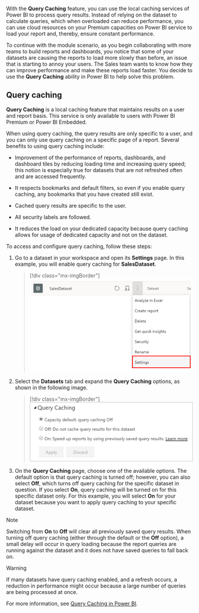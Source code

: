 With the **Query Caching** feature, you can use the local caching services of Power BI to process query results. Instead of relying on the dataset to calculate queries, which when overloaded can reduce performance, you can use cloud resources on your Premium capacities on Power BI service to load your report and, thereby, ensure constant performance.

To continue with the module scenario, as you begin collaborating with more teams to build reports and dashboards, you notice that some of your datasets are causing the reports to load more slowly than before, an issue that is starting to annoy your users. The Sales team wants to know how they can improve performance and make these reports load faster. You decide to use the **Query Caching** ability in Power BI to help solve this problem.

## Query caching

**Query Caching** is a local caching feature that maintains results on a user and report basis. This service is only available to users with Power BI Premium or Power BI Embedded.  

When using query caching, the query results are only specific to a user, and you can only use query caching on a specific page of a report. Several benefits to using query caching include:  

- Improvement of the performance of reports, dashboards, and dashboard tiles by reducing loading time and increasing query speed; this notion is especially true for datasets that are not refreshed often and are accessed frequently.  

- It respects bookmarks and default filters, so even if you enable query caching, any bookmarks that you have created still exist.

- Cached query results are specific to the user.

- All security labels are followed.

- It reduces the load on your dedicated capacity because query caching allows for usage of dedicated capacity and not on the dataset.  

To access and configure query caching, follow these steps:

1. Go to a dataset in your workspace and open its **Settings** page. In this example, you will enable query caching for **SalesDataset**.  

   > [!div class="mx-imgBorder"]
   > [![Screenshot of the Settings option for the SalesDataset.](../media/9-query-caching-settings-ssm.png)](../media/9-query-caching-settings-ssm.png#lightbox)

2. Select the **Datasets** tab and expand the **Query Caching** options, as shown in the following image.  

   > [!div class="mx-imgBorder"]
   > [![Screenshot of the Query caching options.](../media/9-query-caching-options-ss.png)](../media/9-query-caching-options-ss.png#lightbox)

3. On the **Query Caching** page, choose one of the available options. The default option is that query caching is turned off; however, you can also select **Off**, which turns off query caching for the specific dataset in question. If you select **On**, query caching will be turned on for this specific dataset only. For this example, you will select **On** for your dataset because you want to apply query caching to your specific dataset.  

> [!NOTE]
> Switching from **On** to **Off** will clear all previously saved query results. When turning off query caching (either through the default or the **Off** option), a small delay will occur in query loading because the report queries are running against the dataset and it does not have saved queries to fall back on.

> [!WARNING]
> If many datasets have query caching enabled, and a refresh occurs, a reduction in performance might occur because a large number of queries are being processed at once.  

For more information, see [Query Caching in Power BI](https://docs.microsoft.com/power-bi/connect-data/power-bi-query-caching/?azure-portal=true).
